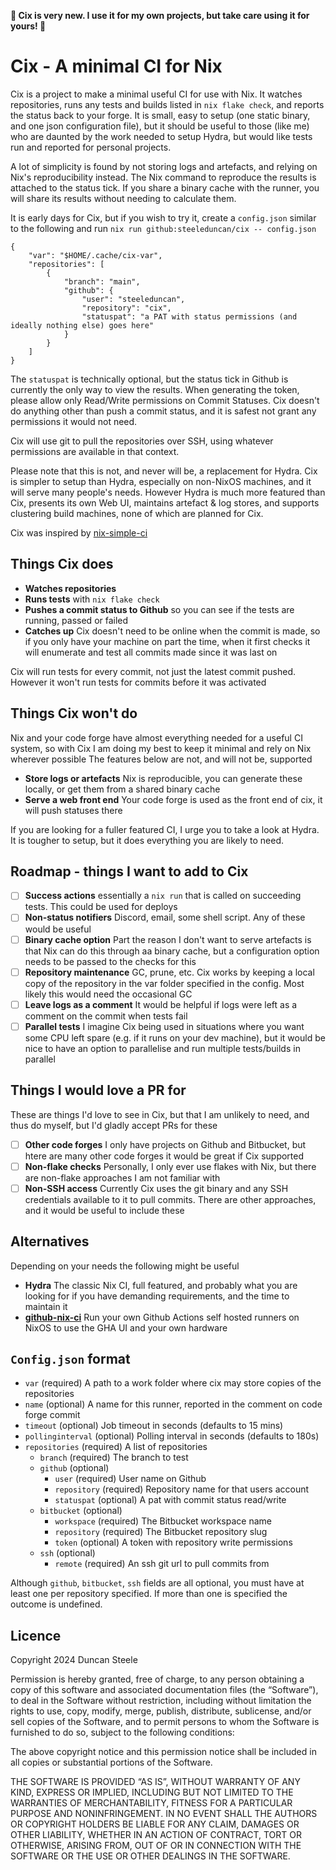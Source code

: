 **🚧 Cix is very new. I use it for my own projects, but take care using it for yours! 🚧**

# Cix - A minimal CI for Nix

Cix is a project to make a minimal useful CI for use with Nix.
It watches repositories, runs any tests and builds listed in `nix flake check`, and reports the status back to your forge.
It is small, easy to setup (one static binary, and one json configuration file), but it should be useful to those (like me) who are daunted by the work needed to setup Hydra, but would like tests run and reported for personal projects.

A lot of simplicity is found by not storing logs and artefacts, and relying on Nix's reproducibility instead.
The Nix command to reproduce the results is attached to the status tick.
If you share a binary cache with the runner, you will share its results without needing to calculate them.

It is early days for Cix, but if you wish to try it, create a `config.json` similar to the following and run `nix run github:steeleduncan/cix -- config.json`

```
{
    "var": "$HOME/.cache/cix-var",
    "repositories": [
        {
            "branch": "main",
            "github": {
                "user": "steeleduncan",
                "repository": "cix",
                "statuspat": "a PAT with status permissions (and ideally nothing else) goes here"
            }
        }
    ]
}
```

The `statuspat` is technically optional, but the status tick in Github is currently the only way to view the results.
When generating the token, please allow only Read/Write permissions on Commit Statuses.
Cix doesn't do anything other than push a commit status, and it is safest not grant any permissions it would not need.

Cix will use git to pull the repositories over SSH, using whatever permissions are available in that context.

Please note that this is not, and never will be, a replacement for Hydra.
Cix is simpler to setup than Hydra, especially on non-NixOS machines, and it will serve many people's needs.
However Hydra is much more featured than Cix, presents its own Web UI, maintains artefact & log stores, and supports clustering build machines, none of which are planned for Cix.

Cix was inspired by [nix-simple-ci](https://github.com/ElvishJerricco/nix-simple-ci)

## Things Cix does

- **Watches repositories**
- **Runs tests** with `nix flake check`
- **Pushes a commit status to Github** so you can see if the tests are running, passed or failed
- **Catches up** Cix doesn't need to be online when the commit is made, so if you only have your machine on part the time, when it first checks it will enumerate and test all commits made since it was last on

Cix will run tests for every commit, not just the latest commit pushed. However it won't run tests for commits before it was activated

## Things Cix won't do

Nix and your code forge have almost everything needed for a useful CI system, so with Cix I am doing my best to keep it minimal and rely on Nix wherever possible
The features below are not, and will not be, supported

- **Store logs or artefacts** Nix is reproducible, you can generate these locally, or get them from a shared binary cache
- **Serve a web front end** Your code forge is used as the front end of cix, it will push statuses there

If you are looking for a fuller featured CI, I urge you to take a look at Hydra. It is tougher to setup, but it does everything you are likely to need.

## Roadmap - things I want to add to Cix

- [ ] **Success actions** essentially a `nix run` that is called on succeeding tests. This could be used for deploys
- [ ] **Non-status notifiers** Discord, email, some shell script. Any of these would be useful
- [ ] **Binary cache option** Part the reason I don't want to serve artefacts is that Nix can do this through aa binary cache, but a configuration option needs to be passed to the checks for this
- [ ] **Repository maintenance** GC, prune, etc. Cix works by keeping a local copy of the repository in the var folder specified in the config. Most likely this would need the occasional GC
- [ ] **Leave logs as a comment** It would be helpful if logs were left as a comment on the commit when tests fail
- [ ] **Parallel tests** I imagine Cix being used in situations where you want some CPU left spare (e.g. if it runs on your dev machine), but it would be nice to have an option to parallelise and run multiple tests/builds in parallel

## Things I would love a PR for

These are things I'd love to see in Cix, but that I am unlikely to need, and thus do myself, but I'd gladly accept PRs for these

- [ ] **Other code forges** I only have projects on Github and Bitbucket, but htere are many other code forges it would be great if Cix supported
- [ ] **Non-flake checks** Personally, I only ever use flakes with Nix, but there are non-flake approaches I am not familiar with
- [ ] **Non-SSH access** Currently Cix uses the git binary and any SSH credentials available to it to pull commits. There are other approaches, and it would be useful to include these

## Alternatives

Depending on your needs the following might be useful

- **Hydra** The classic Nix CI, full featured, and probably what you are looking for if you have demanding requirements, and the time to maintain it
- **[github-nix-ci](https://github.com/juspay/github-nix-ci)** Run your own Github Actions self hosted runners on NixOS to use the GHA UI and your own hardware

## `Config.json` format

- `var` (required) A path to a work folder where cix may store copies of the repositories
- `name` (optional) A name for this runner, reported in the comment on code forge commit
- `timeout` (optional) Job timeout in seconds (defaults to 15 mins)
- `pollinginterval` (optional) Polling interval in seconds (defaults to 180s)
- `repositories` (required) A list of repositories
    - `branch` (required) The branch to test
    - `github` (optional)
        - `user` (required) User name on Github
        - `repository` (required) Repository name for that users account
        - `statuspat` (optional) A pat with commit status read/write
    - `bitbucket` (optional)
        - `workspace` (required) The Bitbucket workspace name
        - `repository` (required) The Bitbucket repository slug
        - `token` (optional) A token with repository write permissions
    - `ssh` (optional)
        - `remote` (required) An ssh git url to pull commits from

Although `github`, `bitbucket`, `ssh` fields are all optional, you must have at least one per repository specified.
If more than one is specified the outcome is undefined.

## Licence

Copyright 2024 Duncan Steele

Permission is hereby granted, free of charge, to any person obtaining a copy of this software and associated documentation files (the “Software”), to deal in the Software without restriction, including without limitation the rights to use, copy, modify, merge, publish, distribute, sublicense, and/or sell copies of the Software, and to permit persons to whom the Software is furnished to do so, subject to the following conditions:

The above copyright notice and this permission notice shall be included in all copies or substantial portions of the Software.

THE SOFTWARE IS PROVIDED “AS IS”, WITHOUT WARRANTY OF ANY KIND, EXPRESS OR IMPLIED, INCLUDING BUT NOT LIMITED TO THE WARRANTIES OF MERCHANTABILITY, FITNESS FOR A PARTICULAR PURPOSE AND NONINFRINGEMENT. IN NO EVENT SHALL THE AUTHORS OR COPYRIGHT HOLDERS BE LIABLE FOR ANY CLAIM, DAMAGES OR OTHER LIABILITY, WHETHER IN AN ACTION OF CONTRACT, TORT OR OTHERWISE, ARISING FROM, OUT OF OR IN CONNECTION WITH THE SOFTWARE OR THE USE OR OTHER DEALINGS IN THE SOFTWARE.
